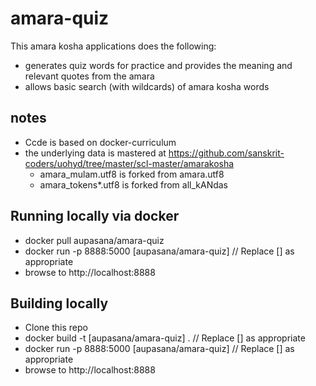 # amara-quiz

This amara kosha applications does the following:

- generates quiz words for practice and provides the meaning and relevant quotes from the amara
- allows basic search (with wildcards) of amara kosha words

## notes

- Ccde is based on docker-curriculum
- the underlying data is mastered at https://github.com/sanskrit-coders/uohyd/tree/master/scl-master/amarakosha
  - amara_mulam.utf8 is forked from amara.utf8
  - amara_tokens*.utf8 is forked from all_kANdas

## Running locally via docker

- docker pull aupasana/amara-quiz
- docker run -p 8888:5000 [aupasana/amara-quiz]           // Replace [] as appropriate
- browse to http://localhost:8888

## Building locally

- Clone this repo
- docker build -t [aupasana/amara-quiz] .                 // Replace [] as appropriate
- docker run -p 8888:5000 [aupasana/amara-quiz]           // Replace [] as appropriate
- browse to http://localhost:8888
